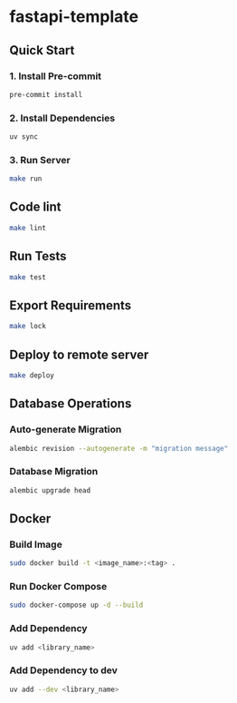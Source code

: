 # fastapi-template

## Quick Start

### 1. Install Pre-commit
```bash
pre-commit install
```
### 2. Install Dependencies

```bash
uv sync
```

### 3. Run Server

```bash
make run
```

## Code lint

```bash
make lint
```

## Run Tests

```bash
make test
```

## Export Requirements
```bash
make lock
```

## Deploy to remote server
```bash
make deploy
```

## Database Operations

### Auto-generate Migration

```bash
alembic revision --autogenerate -m "migration message"
```

### Database Migration

```bash
alembic upgrade head
```

## Docker

### Build Image

```bash
sudo docker build -t <image_name>:<tag> .
```

### Run Docker Compose

```bash
sudo docker-compose up -d --build
```

### Add Dependency
```bash
uv add <library_name>
```

### Add Dependency to dev
```bash
uv add --dev <library_name>
```
